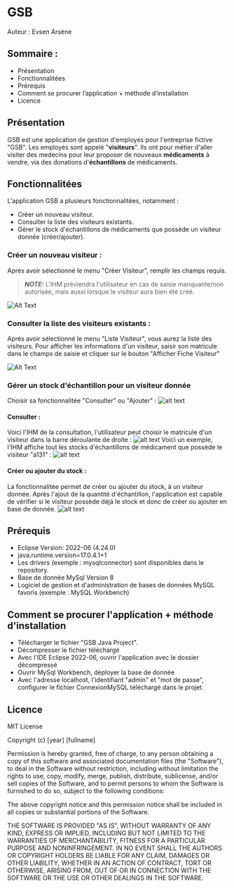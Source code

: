 # GSB
Auteur : Evsen Arsène
## Sommaire :
- Présentation
- Fonctionnalitées
- Prérequis
- Comment se procurer l’application + méthode d’installation
- Licence

## Présentation
GSB est une application de gestion d'employés pour l'entreprise fictive "GSB".
Les employés sont appelé "**visiteurs**". Ils ont pour métier d'aller visiter des medecins pour leur proposer de nouveaux **médicaments** à vendre, via des donations d'**échantillons** de médicaments.

## Fonctionnalitées
L'application GSB a plusieurs fonctionnalitées, notamment :
- Créer un nouveau visiteur.
- Consulter la liste des visiteurs existants.
- Gérer le stock d'échantillons de médicaments que possède un visiteur donnée (créer/ajouter).

### Créer un nouveau visiteur :
Après avoir sélectionné le menu "Créer Visiteur", remplir les champs requis.
> **_NOTE:_**
 L'IHM préviendra l'utilisateur en cas de saisie manquante/non autorisée, mais aussi lorsque le visiteur aura bien été créé.

![Alt Text](https://github.com/ArseneEvsen/GSB-Java-Repository/blob/master/Screenshots%20application/Cr%C3%A9er-un-visiteur.gif?raw=true)

### Consulter la liste des visiteurs existants :
Après avoir sélectionné le menu "Liste Visiteur", vous aurez la liste des visiteurs.
Pour afficher les informations d'un visiteur, saisir son matricule dans le champs de saisie et cliquer sur le bouton "Afficher Fiche Visiteur"

![Alt Text](https://github.com/ArseneEvsen/GSB-Java-Repository/blob/master/Screenshots%20application/Consulter-un-visiteur.gif?raw=true)
### Gérer un stock d'échantillon pour un visiteur donnée
Choisir sa fonctionnalitée "Consulter" ou "Ajouter" :
![alt text](https://github.com/ArseneEvsen/GSB-Java-Repository/blob/master/Screenshots%20application/Stocker_Selectionner.png?raw=true)
#### Consulter :
Voici l'IHM de la consultation, l'utilisateur peut choisir le matricule d'un visiteur dans la barre déroulante de droite :
![alt text](https://github.com/ArseneEvsen/GSB-Java-Repository/blob/master/Screenshots%20application/Stocker_Liste_ChoisirVisiteur.png?raw=true)
Voici un exemple, l'IHM affiche tout les stocks d'échantillons de médicament que possède le visiteur "a131" :
![alt text](https://github.com/ArseneEvsen/GSB-Java-Repository/blob/master/Screenshots%20application/Stocker_Liste_ChoisirVisiteurExemple.png?raw=true)

#### Créer ou ajouter du stock :
La fonctionnalitée permet de créer ou ajouter du stock, à un visiteur donnée.
Après l'ajout de la quantité d'échantillon, l'application est capable de vérifier si le visiteur possède déjà le stock et donc de créer ou ajouter en base de donnée.
![alt text](https://github.com/ArseneEvsen/GSB-Java-Repository/blob/master/Screenshots%20application/Stocker_Ajouter_Exemple.png?raw=true)

## Prérequis
- Eclipse Version: 2022-06 (4.24.0)
- java.runtime.version=17.0.4.1+1
- Les drivers (exemple : mysqlconnector) sont disponibles dans le repository.
- Base de donnée MySql Version 8
- Logiciel de gestion et d'administration de bases de données MySQL favoris (exemple : MySQL Workbench)

## Comment se procurer l'application + méthode d'installation
- Télécharger le fichier "GSB Java Project".
- Décompresser le fichier téléchargé
- Avec l'IDE Eclipse 2022-06, ouvrir l'application avec le dossier décompressé
- Ouvrir MySql Workbench, déployer la base de donnée
- Avec l'adresse localhost, l'identifiant "admin" et "mot de passe", configurer le fichier ConnexionMySQL téléchargé dans le projet.

## Licence 
MIT License

Copyright (c) [year] [fullname]

Permission is hereby granted, free of charge, to any person obtaining a copy
of this software and associated documentation files (the "Software"), to deal
in the Software without restriction, including without limitation the rights
to use, copy, modify, merge, publish, distribute, sublicense, and/or sell
copies of the Software, and to permit persons to whom the Software is
furnished to do so, subject to the following conditions:

The above copyright notice and this permission notice shall be included in all
copies or substantial portions of the Software.

THE SOFTWARE IS PROVIDED "AS IS", WITHOUT WARRANTY OF ANY KIND, EXPRESS OR
IMPLIED, INCLUDING BUT NOT LIMITED TO THE WARRANTIES OF MERCHANTABILITY,
FITNESS FOR A PARTICULAR PURPOSE AND NONINFRINGEMENT. IN NO EVENT SHALL THE
AUTHORS OR COPYRIGHT HOLDERS BE LIABLE FOR ANY CLAIM, DAMAGES OR OTHER
LIABILITY, WHETHER IN AN ACTION OF CONTRACT, TORT OR OTHERWISE, ARISING FROM,
OUT OF OR IN CONNECTION WITH THE SOFTWARE OR THE USE OR OTHER DEALINGS IN THE
SOFTWARE.
